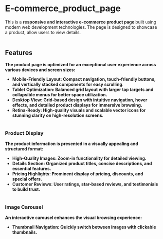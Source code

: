 # E-commerce_product_page
This is a <strong>responsive and interactive e-commerce product page
</strong> built using modern web development technologies. The page is designed to showcase a product, allow users to view details.<br><br>
## Features
<b>The product page is optimized for an exceptional user experience across various devices and screen sizes:<b><br>
- **Mobile-Friendly Layout:** Compact navigation, touch-friendly buttons, and vertically stacked components for easy scrolling.<br>
- **Tablet Optimization:** Balanced grid layout with larger tap targets and collapsible menus for better space utilization.<br>
- **Desktop View:** Grid-based design with intuitive navigation, hover effects, and detailed product displays for immersive browsing.<br>
- **Retina-Ready:** High-quality visuals and scalable vector icons for stunning clarity on high-resolution screens.
<br><br>
### **Product Display**
The product information is presented in a visually appealing and structured format:
- **High-Quality Images:** Zoom-in functionality for detailed viewing.
- **Details Section:** Organized product titles, concise descriptions, and essential features.
- **Pricing Highlights:** Prominent display of pricing, discounts, and special offers.
- **Customer Reviews:** User ratings, star-based reviews, and testimonials to build trust.
<br><br>
### **Image Carousel**
An interactive carousel enhances the visual browsing experience:
- **Thumbnail Navigation:** Quickly switch between images with clickable thumbnails.
